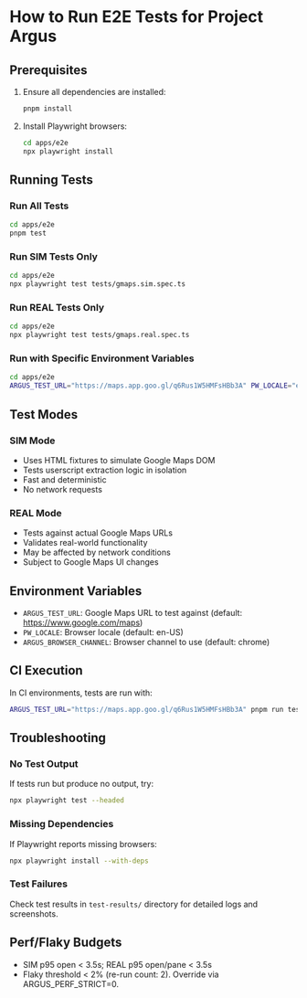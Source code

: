 # How to Run E2E Tests for Project Argus

## Prerequisites

1. Ensure all dependencies are installed:
   ```bash
   pnpm install
   ```

2. Install Playwright browsers:
   ```bash
   cd apps/e2e
   npx playwright install
   ```

## Running Tests

### Run All Tests
```bash
cd apps/e2e
pnpm test
```

### Run SIM Tests Only
```bash
cd apps/e2e
npx playwright test tests/gmaps.sim.spec.ts
```

### Run REAL Tests Only
```bash
cd apps/e2e
npx playwright test tests/gmaps.real.spec.ts
```

### Run with Specific Environment Variables
```bash
cd apps/e2e
ARGUS_TEST_URL="https://maps.app.goo.gl/q6Rus1W5HMFsHBb3A" PW_LOCALE="en-US" pnpm test
```

## Test Modes

### SIM Mode
- Uses HTML fixtures to simulate Google Maps DOM
- Tests userscript extraction logic in isolation
- Fast and deterministic
- No network requests

### REAL Mode
- Tests against actual Google Maps URLs
- Validates real-world functionality
- May be affected by network conditions
- Subject to Google Maps UI changes

## Environment Variables

- `ARGUS_TEST_URL`: Google Maps URL to test against (default: https://www.google.com/maps)
- `PW_LOCALE`: Browser locale (default: en-US)
- `ARGUS_BROWSER_CHANNEL`: Browser channel to use (default: chrome)

## CI Execution

In CI environments, tests are run with:
```bash
ARGUS_TEST_URL="https://maps.app.goo.gl/q6Rus1W5HMFsHBb3A" pnpm run test:e2e:ci
```

## Troubleshooting

### No Test Output
If tests run but produce no output, try:
```bash
npx playwright test --headed
```

### Missing Dependencies
If Playwright reports missing browsers:
```bash
npx playwright install --with-deps
```

### Test Failures
Check test results in `test-results/` directory for detailed logs and screenshots.

## Perf/Flaky Budgets
- SIM p95 open < 3.5s; REAL p95 open/pane < 3.5s
- Flaky threshold < 2% (re-run count: 2). Override via ARGUS_PERF_STRICT=0.
